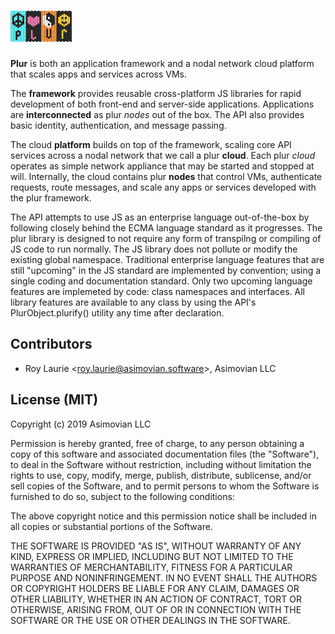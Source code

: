 ![Image of plur](/plur.png)
====

**Plur** is both an application framework and a nodal network cloud platform that scales apps and services across VMs.

The **framework** provides reusable cross-platform JS libraries for rapid development of both front-end and server-side applications. Applications are **interconnected** as plur *nodes* out of the box. The API also provides basic identity, authentication, and message passing.

The cloud **platform** builds on top of the framework, scaling core API services across a nodal network that we call a plur **cloud**. Each plur _cloud_ operates as simple network appliance that may be started and stopped at will. Internally, the cloud contains plur **nodes** that control VMs, authenticate requests, route messages, and scale any apps or services developed with the plur framework.

The API attempts to use JS as an enterprise language out-of-the-box by following closely behind the ECMA language standard as it progresses. The plur library is designed to not require any form of transpilng or compiling of JS code to run normally. The JS library does not pollute or modify the existing global namespace. Traditional enterprise language features that are still "upcoming" in the JS standard are implemented by convention; using a single coding and documentation standard. Only two upcoming language features are implemeted by code: class namespaces and interfaces. All library features are available to any class by using the API's PlurObject.plurify() utility any time after declaration.

Contributors
------------
* Roy Laurie \<<roy.laurie@asimovian.software>\>, Asimovian LLC

License (MIT)
--------------
Copyright (c) 2019 Asimovian LLC

Permission is hereby granted, free of charge, to any person obtaining a copy
of this software and associated documentation files (the "Software"), to deal
in the Software without restriction, including without limitation the rights
to use, copy, modify, merge, publish, distribute, sublicense, and/or sell
copies of the Software, and to permit persons to whom the Software is
furnished to do so, subject to the following conditions:

The above copyright notice and this permission notice shall be included in
all copies or substantial portions of the Software.

THE SOFTWARE IS PROVIDED "AS IS", WITHOUT WARRANTY OF ANY KIND, EXPRESS OR
IMPLIED, INCLUDING BUT NOT LIMITED TO THE WARRANTIES OF MERCHANTABILITY,
FITNESS FOR A PARTICULAR PURPOSE AND NONINFRINGEMENT. IN NO EVENT SHALL THE
AUTHORS OR COPYRIGHT HOLDERS BE LIABLE FOR ANY CLAIM, DAMAGES OR OTHER
LIABILITY, WHETHER IN AN ACTION OF CONTRACT, TORT OR OTHERWISE, ARISING FROM,
OUT OF OR IN CONNECTION WITH THE SOFTWARE OR THE USE OR OTHER DEALINGS IN
THE SOFTWARE.
